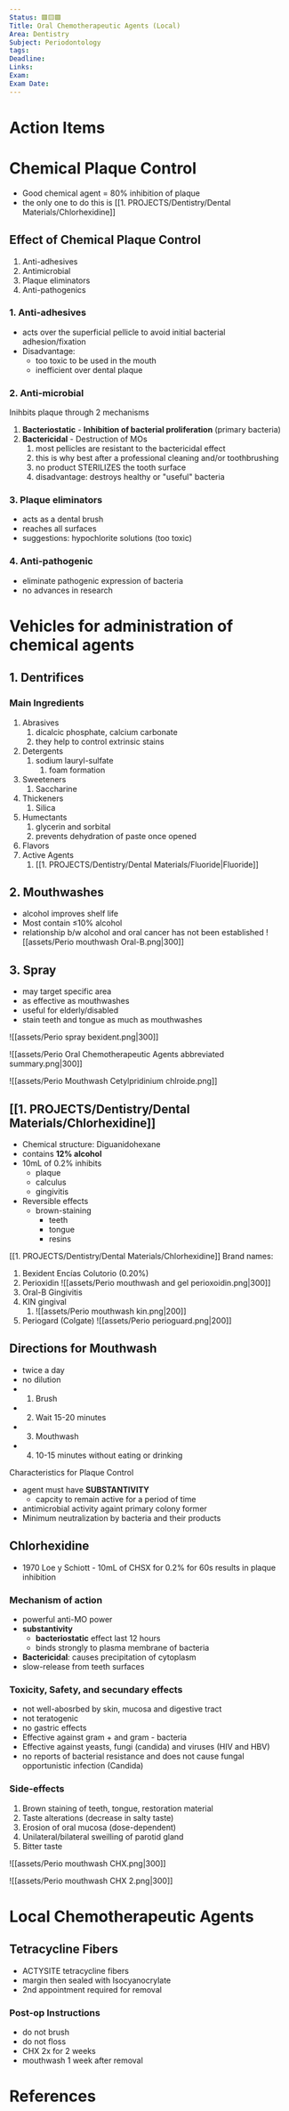```yaml
---
Status: 🟥🟨🟩
Title: Oral Chemotherapeutic Agents (Local)
Area: Dentistry
Subject: Periodontology
tags: 
Deadline: 
Links: 
Exam: 
Exam Date:
---
```

# Action Items

# Chemical Plaque Control
- Good chemical agent = 80% inhibition of plaque 
- the only one to do this is [[1. PROJECTS/Dentistry/Dental Materials/Chlorhexidine]] 

## Effect of Chemical Plaque Control 
1. Anti-adhesives
2. Antimicrobial
3. Plaque eliminators
4. Anti-pathogenics

### 1. Anti-adhesives 
- acts over the superficial pellicle to avoid initial bacterial adhesion/fixation
- Disadvantage:
	- too toxic to be used in the mouth
	- inefficient over dental plaque
### 2. Anti-microbial
Inihbits plaque through 2 mechanisms
1. **Bacteriostatic** - **Inhibition of bacterial proliferation** (primary bacteria)
2. **Bactericidal** - Destruction of MOs 
	1. most pellicles are resistant to the bactericidal effect 
	2. this is why best after a professional cleaning and/or toothbrushing 
	3. no product STERILIZES the tooth surface 
	4. disadvantage: destroys healthy or "useful" bacteria 

### 3. Plaque eliminators 
- acts as a dental brush
- reaches all surfaces 
- suggestions: hypochlorite solutions (too toxic)

### 4. Anti-pathogenic 
- eliminate pathogenic expression of bacteria 
- no advances in research

# Vehicles for administration of chemical agents 

## 1. Dentrifices
### Main Ingredients
1. Abrasives
	1. dicalcic phosphate, calcium carbonate
	2. they help to control extrinsic stains
2. Detergents
	1. sodium lauryl-sulfate
		1. foam formation
3. Sweeteners
	1. Saccharine
4. Thickeners
	1. Silica
5. Humectants
	1. glycerin and sorbital
	2. prevents dehydration of paste once opened
6. Flavors
7. Active Agents
	1. [[1. PROJECTS/Dentistry/Dental Materials/Fluoride|Fluoride]]
## 2. Mouthwashes
- alcohol improves shelf life
- Most contain ≤10% alcohol 
- relationship b/w alcohol and oral cancer has not been established
![[assets/Perio mouthwash Oral-B.png|300]]
## 3. Spray 
- may target specific area 
- as effective as mouthwashes 
- useful for elderly/disabled 
- stain teeth and tongue as much as mouthwashes 

![[assets/Perio spray bexident.png|300]]


![[assets/Perio Oral Chemotherapeutic Agents abbreviated summary.png|300]]

![[assets/Perio Mouthwash Cetylpridinium chlroide.png]]
## [[1. PROJECTS/Dentistry/Dental Materials/Chlorhexidine]] 
- Chemical structure: Diguanidohexane
- contains **12% alcohol** 
- 10mL of 0.2% inhibits 
	- plaque 
	- calculus
	- gingivitis 
- Reversible effects
	- brown-staining 
		- teeth
		- tongue
		- resins 

[[1. PROJECTS/Dentistry/Dental Materials/Chlorhexidine]]  Brand names:
1. Bexident Encías Colutorio (0.20%)
2. Perioxidin
![[assets/Perio mouthwash and gel perioxoidin.png|300]]
3. Oral-B Gingivitis 
4. KIN gingival
	1. ![[assets/Perio mouthwash kin.png|200]]
5. Periogard (Colgate)
![[assets/Perio perioguard.png|200]]

## Directions for Mouthwash 
- twice a day 
- no dilution 
- 1. Brush 
- 2. Wait 15-20 minutes 
- 3. Mouthwash 
- 4. 10-15 minutes without eating or drinking 

Characteristics for Plaque Control 
- agent must have **SUBSTANTIVITY**
	- capcity to remain active for a period of time
- antimicrobial activity againt primary colony former
- Minimum neutralization by bacteria and their products 

## Chlorhexidine 
- 1970 Loe y Schiott - 10mL of CHSX for 0.2% for 60s results in plaque inhibition 

### Mechanism of action 
- powerful anti-MO power 
- **substantivity**
	- **bacteriostatic** effect last 12 hours
	- binds strongly to plasma membrane of bacteria 
- **Bactericidal**: causes precipitation of cytoplasm
- slow-release from teeth surfaces 
### Toxicity, Safety, and secundary effects 
- not well-abosrbed by skin, mucosa and digestive tract
- not teratogenic
- no gastric effects
- Effective against gram + and gram - bacteria 
- Effective against yeasts, fungi (candida) and viruses (HIV and HBV)
- no reports of bacterial resistance and does not cause fungal opportunistic infection (Candida)

### Side-effects
1. Brown staining of teeth, tongue, restoration material 
2. Taste alterations (decrease in salty taste)
3. Erosion of oral mucosa (dose-dependent)
4. Unilateral/bilateral sweilling of parotid gland
5. Bitter taste

 ![[assets/Perio mouthwash CHX.png|300]]

![[assets/Perio mouthwash CHX 2.png|300]]


# Local Chemotherapeutic Agents 
## Tetracycline Fibers
- ACTYSITE tetracycline fibers
- margin then sealed with Isocyanocrylate 
- 2nd appointment required for removal 

### Post-op Instructions
- do not brush
- do not floss
- CHX 2x for 2 weeks
- mouthwash 1 week after removal





# References

